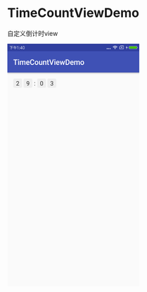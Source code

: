 # TimeCountViewDemo
自定义倒计时view

<img src="https://github.com/EyreGe/TimeCountViewDemo/blob/master/app/src/main/res/drawable/result.png" width="300" height="550" alt="效果图"/>
